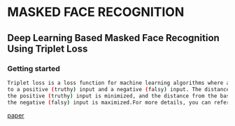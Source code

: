 #  MASKED FACE RECOGNITION
## Deep Learning Based Masked Face Recognition Using Triplet Loss 
### Getting started
```sh 
Triplet loss is a loss function for machine learning algorithms where a baseline (anchor) input is compare 
to a positive (truthy) input and a negative (falsy) input. The distance from the baseline (anchor) input to 
the positive (truthy) input is minimized, and the distance from the baseline (anchor) input to 
the negative (falsy) input is maximized.For more details, you can refer to this [paper](https://arxiv.org/pdf/1503.03832.pdf)
```
[paper](https://arxiv.org/pdf/1503.03832.pdf)